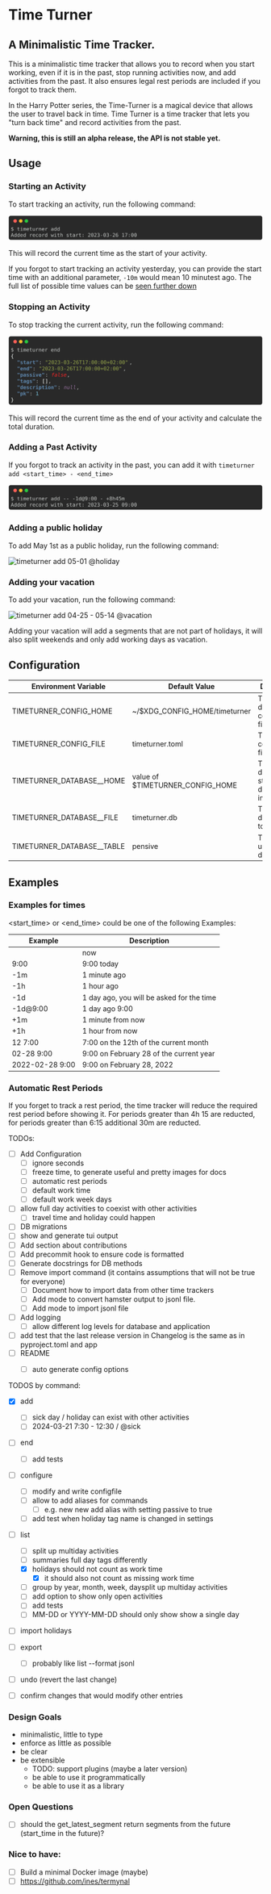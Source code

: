 Time Turner
===========

## A Minimalistic Time Tracker.

This is a minimalistic time tracker that allows you to record when you start working, even if it is in the past, stop running activities now, and add activities from the past. It also ensures legal rest periods are included if you forgot to track them.

In the Harry Potter series, the Time-Turner is a magical device that allows the user to travel back in time. Time Turner is a time tracker that lets you "turn back time" and record activities from the past.

**Warning, this is still an alpha release, the API is not stable yet.**

## Usage

### Starting an Activity

To start tracking an activity, run the following command:


![`timeturner add`](img/add.svg)

This will record the current time as the start of your activity.

If you forgot to start tracking an activity yesterday, you can provide the start time with an additional parameter, `-10m` would mean 10 minutest ago. The full list of possible time values can be [seen further down](#examples-for-times)

### Stopping an Activity

To stop tracking the current activity, run the following command:


![`timeturner end`](img/end.svg)


This will record the current time as the end of your activity and calculate the total duration.

### Adding a Past Activity

If you forgot to track an activity in the past, you can add it with `timeturner add <start_time> - <end_time>`

![`timeturner add -- -1d@9:00 - +8h45m`](img/add_past.svg)

### Adding a public holiday

To add May 1st as a public holiday, run the following command:

![`timeturner add 05-01 @holiday`](img/add_holiday.svg)

### Adding your vacation

To add your vacation, run the following command:

![`timeturner add 04-25 - 05-14 @vacation`](img/add_vacation.svg)

Adding your vacation will add a segments that are not part of holidays, it will also split
weekends and only add working days as vacation.




## Configuration

| Environment Variable       | Default Value                    | Description                                  |
| -------------------------- | -------------------------------- | -------------------------------------------- |
| TIMETURNER_CONFIG_HOME     | ~/$XDG_CONFIG_HOME/timeturner    | The directory for configuration files.       |
| TIMETURNER_CONFIG_FILE     | timeturner.toml                  | The configuration file to use.               |
| TIMETURNER_DATABASE__HOME  | value of $TIMETURNER_CONFIG_HOME | The directory to store the database file in. |
| TIMETURNER_DATABASE__FILE  | timeturner.db                    | The database file to use.                    |
| TIMETURNER_DATABASE__TABLE | pensive                          | The table to use in the database.            |

## Examples

### Examples for times

<start_time> or <end_time> could be one of the following Examples:

| Example         | Description                               |
| --------------- | ----------------------------------------- |
|                 | now                                       |
| 9:00            | 9:00 today                                |
| -1m             | 1 minute ago                              |
| -1h             | 1 hour ago                                |
| -1d             | 1 day ago, you will be asked for the time |
| -1d@9:00        | 1 day ago 9:00                            |
| +1m             | 1 minute from now                         |
| +1h             | 1 hour from now                           |
| 12 7:00         | 7:00 on the 12th of the current month     |
| 02-28 9:00      | 9:00 on February 28 of the current year   |
| 2022-02-28 9:00 | 9:00 on February 28, 2022                 |



### Automatic Rest Periods

If you forget to track a rest period, the time tracker will reduce the required rest period before showing it. For periods greater than 4h 15 are reducted, for periods greater than 6:15 additional 30m are reducted.



TODOs:
- [ ] Add Configuration
  - [ ] ignore seconds
  - [ ] freeze time, to generate useful and pretty images for docs
  - [ ] automatic rest periods
  - [ ] default work time
  - [ ] default work week days
- [ ] allow full day activities to coexist with other activities
  - [ ] travel time and holiday could happen
- [ ] DB migrations
- [ ] show and generate tui output
- [ ] Add section about contributions
- [ ] Add precommit hook to ensure code is formatted
- [ ] Generate docstrings for DB methods
- [ ] Remove import command (it contains assumptions that will not be true for everyone)
  - [ ] Document how to import data from other time trackers
  - [ ] Add mode to convert hamster output to jsonl file.
  - [ ] Add mode to import jsonl file
- [ ] Add logging
  - [ ] allow different log levels for database and application
- [ ] add test that the last release version in Changelog is the same as in pyproject.toml and app
- [ ] README
  - [ ] auto generate config options


TODOS by command:

- [x] add
  - [ ] sick day / holiday can exist with other activities
  - [ ] 2024-03-21 7:30 - 12:30 / @sick

- [ ] end
  - [ ] add tests

- [ ] configure
  - [ ] modify and write configfile
  - [ ] allow to add aliases for commands
    - [ ] e.g. new new add alias with setting passive to true
  - [ ] add test when holiday tag name is changed in settings

- [ ] list
  - [ ] split up multiday activities
  - [ ] summaries full day tags differently
  - [x] holidays should not count as work time
    - [x] it should also not count as missing work time
  - [ ] group by year, month, week, daysplit up multiday activities
  - [ ] add option to show only open activities
  - [ ] add tests
  - [ ] MM-DD or YYYY-MM-DD should only show show a single day

- [ ] import holidays

- [ ] export
  - [ ] probably like list --format jsonl

- [ ] undo (revert the last change)
- [ ] confirm changes that would modify other entries

### Design Goals

- minimalistic, little to type
- enforce as little as possible
- be clear
- be extensible
  - TODO: support plugins (maybe a later version)
  - be able to use it programmatically
  - be able to use it as a library


### Open Questions

- [ ] should the get_latest_segment return segments from the future (start_time in the future)?

### Nice to have:
- [ ] Build a minimal Docker image (maybe)
- [ ] https://github.com/ines/termynal
